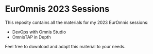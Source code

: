 # EurOmnis 2023 Sessions
This reposity contains all the materials for my 2023 EurOmnis sessions:
 * DevOps with Omnis Studio
 * OmnisTAP in Depth

Feel free to download and adapt this material to your needs.